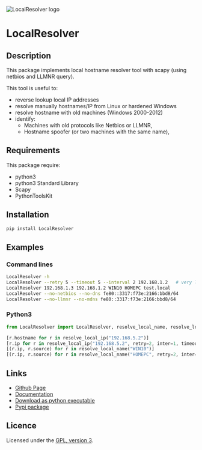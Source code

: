 ![LocalResolver logo](https://mauricelambert.github.io/info/python/code/LocalResolver_small.png "LocalResolver logo")

# LocalResolver

## Description

This package implements local hostname resolver tool with scapy (using netbios and LLMNR query).

This tool is useful to:
 - reverse lookup local IP addresses
 - resolve manually hostnames/IP from Linux or hardened Windows
 - resolve hostname with old machines (Windows 2000-2012)
 - identify:
     - Machines with old protocols like Netbios or LLMNR,
     - Hostname spoofer (or two machines with the same name),

## Requirements

This package require: 

 - python3
 - python3 Standard Library
 - Scapy
 - PythonToolsKit

## Installation

```bash
pip install LocalResolver 
```

## Examples

### Command lines

```bash
LocalResolver -h
LocalResolver --retry 5 --timeout 5 --interval 2 192.168.1.2   # very long
LocalResolver 192.168.1.3 192.168.1.2 WIN10 HOMEPC test.local
LocalResolver --no-netbios --no-dns fe80::3317:f73e:2166:bbd8/64
LocalResolver --no-llmnr --no-mdns fe80::3317:f73e:2166:bbd8/64
```

### Python3

```python
from LocalResolver import LocalResolver, resolve_local_name, resolve_local_ip

[r.hostname for r in resolve_local_ip("192.168.5.2")]
[r.ip for r in resolve_local_ip("192.168.5.2", retry=2, inter=1, timeout=3, netbios=True, llmnr=True, mdns=True, dns=True)]
[(r.ip, r.source) for r in resolve_local_name("WIN10")]
[(r.ip, r.source) for r in resolve_local_name("HOMEPC", retry=2, inter=1, timeout=3, netbios=True, llmnr=True, mdns=True, dns=True)]
```

## Links

 - [Github Page](https://github.com/mauricelambert/LocalResolver)
 - [Documentation](https://mauricelambert.github.io/info/python/code/LocalResolver.html)
 - [Download as python executable](https://mauricelambert.github.io/info/python/code/LocalResolver.pyz)
 - [Pypi package](https://pypi.org/project/LocalResolver/)

## Licence

Licensed under the [GPL, version 3](https://www.gnu.org/licenses/).
